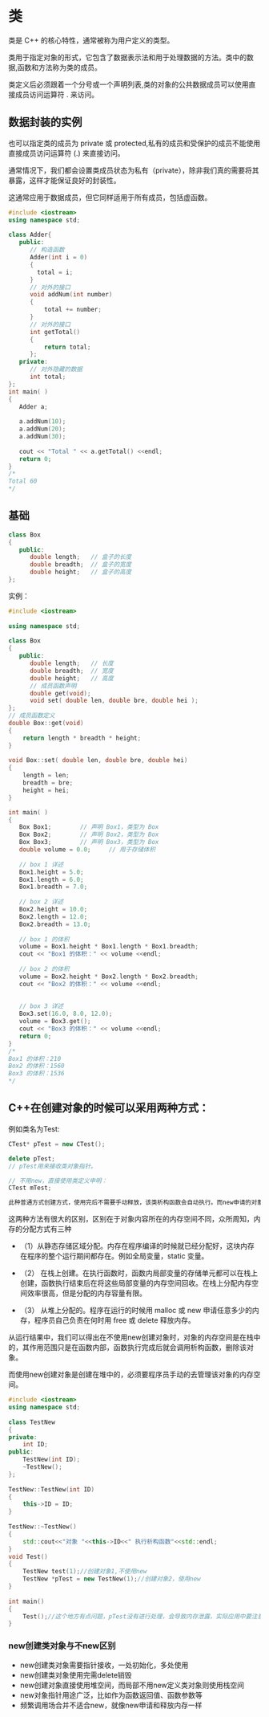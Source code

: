 # 类
类是 C++ 的核心特性，通常被称为用户定义的类型。

类用于指定对象的形式，它包含了数据表示法和用于处理数据的方法。类中的数据,函数和方法称为类的成员。

类定义后必须跟着一个分号或一个声明列表,类的对象的公共数据成员可以使用直接成员访问运算符 . 来访问。


## 数据封装的实例
也可以指定类的成员为 private 或 protected,私有的成员和受保护的成员不能使用直接成员访问运算符 (.) 来直接访问。

通常情况下，我们都会设置类成员状态为私有（private），除非我们真的需要将其暴露，这样才能保证良好的封装性。

这通常应用于数据成员，但它同样适用于所有成员，包括虚函数。
```c++
#include <iostream>
using namespace std;
 
class Adder{
   public:
      // 构造函数
      Adder(int i = 0)
      {
        total = i;
      }
      // 对外的接口
      void addNum(int number)
      {
          total += number;
      }
      // 对外的接口
      int getTotal()
      {
          return total;
      };
   private:
      // 对外隐藏的数据
      int total;
};
int main( )
{
   Adder a;
   
   a.addNum(10);
   a.addNum(20);
   a.addNum(30);
 
   cout << "Total " << a.getTotal() <<endl;
   return 0;
}
/*
Total 60
*/
```


## 基础
```c++
class Box
{
   public:
      double length;   // 盒子的长度
      double breadth;  // 盒子的宽度
      double height;   // 盒子的高度
};
```

实例：
```c++
#include <iostream>
 
using namespace std;
 
class Box
{
   public:
      double length;   // 长度
      double breadth;  // 宽度
      double height;   // 高度
      // 成员函数声明
      double get(void);
      void set( double len, double bre, double hei );
};
// 成员函数定义
double Box::get(void)
{
    return length * breadth * height;
}
 
void Box::set( double len, double bre, double hei)
{
    length = len;
    breadth = bre;
    height = hei;
}

int main( )
{
   Box Box1;        // 声明 Box1，类型为 Box
   Box Box2;        // 声明 Box2，类型为 Box
   Box Box3;        // 声明 Box3，类型为 Box
   double volume = 0.0;     // 用于存储体积
 
   // box 1 详述
   Box1.height = 5.0; 
   Box1.length = 6.0; 
   Box1.breadth = 7.0;
 
   // box 2 详述
   Box2.height = 10.0;
   Box2.length = 12.0;
   Box2.breadth = 13.0;
 
   // box 1 的体积
   volume = Box1.height * Box1.length * Box1.breadth;
   cout << "Box1 的体积：" << volume <<endl;
 
   // box 2 的体积
   volume = Box2.height * Box2.length * Box2.breadth;
   cout << "Box2 的体积：" << volume <<endl;
 
 
   // box 3 详述
   Box3.set(16.0, 8.0, 12.0); 
   volume = Box3.get(); 
   cout << "Box3 的体积：" << volume <<endl;
   return 0;
}
/*
Box1 的体积：210
Box2 的体积：1560
Box3 的体积：1536
*/
```

## C++在创建对象的时候可以采用两种方式：
例如类名为Test:
```c++
CTest* pTest = new CTest();

delete pTest;
// pTest用来接收类对象指针。

// 不用new，直接使用类定义申明：
CTest mTest;

此种普通方式创建方式，使用完后不需要手动释放，该类析构函数会自动执行。而new申请的对象，则只有调用到delete时再会执行析构函数，如果程序退出而没有执行delete则会造成内存泄漏。
```

这两种方法有很大的区别，区别在于对象内容所在的内存空间不同，众所周知，内存的分配方式有三种
* （1）从静态存储区域分配。内存在程序编译的时候就已经分配好，这块内存在程序的整个运行期间都存在。例如全局变量，static 变量。

* （2） 在栈上创建。在执行函数时，函数内局部变量的存储单元都可以在栈上创建，函数执行结束后在将这些局部变量的内存空间回收。在栈上分配内存空间效率很高，但是分配的内存容量有限。

* （3） 从堆上分配的。程序在运行的时候用 malloc 或 new 申请任意多少的内存，程序员自己负责在何时用 free 或 delete 释放内存。


从运行结果中，我们可以得出在不使用new创建对象时，对象的内存空间是在栈中的，其作用范围只是在函数内部，函数执行完成后就会调用析构函数，删除该对象。

而使用new创建对象是创建在堆中的，必须要程序员手动的去管理该对象的内存空间。
```c++
#include <iostream>  
using namespace std;  
  
class TestNew  
{  
private:  
    int ID;  
public:  
    TestNew(int ID);  
    ~TestNew();  
};  
  
TestNew::TestNew(int ID)  
{  
    this->ID = ID;  
}  
  
TestNew::~TestNew()  
{  
    std::cout<<"对象 "<<this->ID<<" 执行析构函数"<<std::endl;  
}  
void Test()  
{  
    TestNew test(1);//创建对象1,不使用new  
    TestNew *pTest = new TestNew(1);//创建对象2，使用new  
}  
  
int main()  
{  
    Test();//这个地方有点问题，pTest没有进行处理，会导致内存泄露，实际应用中要注意呀  
}
```

### new创建类对象与不new区别
* new创建类对象需要指针接收，一处初始化，多处使用
* new创建类对象使用完需delete销毁
* new创建对象直接使用堆空间，而局部不用new定义类对象则使用栈空间
* new对象指针用途广泛，比如作为函数返回值、函数参数等
* 频繁调用场合并不适合new，就像new申请和释放内存一样
